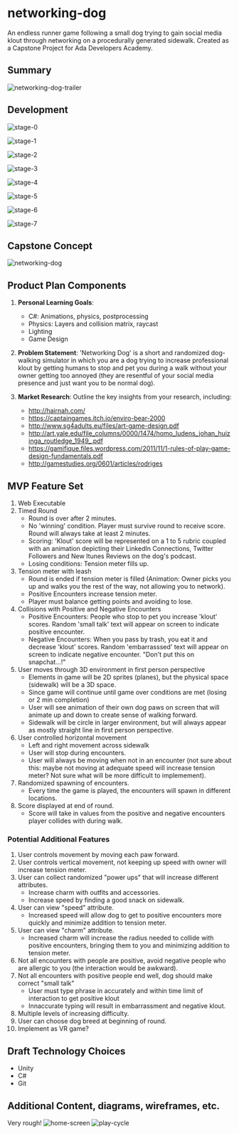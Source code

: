 # networking-dog
An endless runner game following a small dog trying to gain social media klout through networking on a procedurally generated sidewalk.  Created as a Capstone Project for Ada Developers Academy.
## Summary
![networking-dog-trailer](https://github.com/murog/networking-dog/blob/master/networking_dog_trailer.gif)

## Development 
![stage-0](https://d2w9rnfcy7mm78.cloudfront.net/1554873/original_1450422604ce52e1500e89423c383140.gif)

![stage-1](https://d2w9rnfcy7mm78.cloudfront.net/1628557/large_7e75955cac01a982dafe8d7bd74b65b4.png)

![stage-2](https://github.com/murog/networking-dog/blob/master/generated_sidewalk.gif)

![stage-3](https://d2w9rnfcy7mm78.cloudfront.net/1628560/large_1e9ede746fc150a073c030ec9241919c.png)

![stage-4](https://d2w9rnfcy7mm78.cloudfront.net/1628562/large_a9e9b1eaba2ae7c4fd705ed43305e8c0.png)

![stage-5](https://d2w9rnfcy7mm78.cloudfront.net/1628561/large_2eddd6fecf21eb481b25fc5ff44a8541.png)

![stage-6](https://github.com/murog/networking-dog/blob/master/networking-profile.png)

![stage-7](https://github.com/murog/networking-dog/blob/master/networking_dog_sidewalk3.gif)

## Capstone Concept 
![networking-dog](https://i.imgur.com/kq7vcyj.png)

## Product Plan Components
1. __Personal Learning Goals__: 
    - C#: Animations, physics, postprocessing
    - Physics: Layers and collision matrix, raycast
    - Lighting
    - Game Design

1. __Problem Statement__: 'Networking Dog' is a short and randomized dog-walking simulator in which you are a dog trying to increase professional klout by getting humans to stop and pet you during a walk without your owner getting too annoyed (they are resentful of your social media presence and just want you to be normal dog). 

1. __Market Research__: Outline the key insights from your research, including:
    - http://hairnah.com/
    - https://captaingames.itch.io/enviro-bear-2000
    - http://www.sg4adults.eu/files/art-game-design.pdf
    - http://art.yale.edu/file_columns/0000/1474/homo_ludens_johan_huizinga_routledge_1949_.pdf
    - https://gamifique.files.wordpress.com/2011/11/1-rules-of-play-game-design-fundamentals.pdf
    - http://gamestudies.org/0601/articles/rodriges
    

## MVP Feature Set
1. Web Executable 
1.  Timed Round
	- Round is over after 2 minutes.
	- No 'winning' condition.  Player must survive round to receive score.  Round will always take at least 2 minutes. 
	- Scoring: 'Klout' score will be represented on a 1 to 5 rubric coupled with an animation depicting their LinkedIn Connections, Twitter Followers and New Itunes Reviews on the dog's podcast.
	- Losing conditions: Tension meter fills up.
1. Tension meter with leash
	- Round is ended if tension meter is filled (Animation: Owner picks you up and walks you the rest of the way, not allowing you to network).
	- Positive Encounters increase tension meter.
	- Player must balance getting points and avoiding to lose.
1.  Collisions with Positive and Negative Encounters
	- Positive Encounters: People who stop to pet you increase 'klout' scores.  Random 'small talk' text will appear on screen to indicate positive encounter.
	- Negative Encounters: When you pass by trash, you eat it and decrease 'klout' scores.  Random 'embarrasssed' text will appear on screen to indicate negative encounter. "Don't put this on snapchat...!"
1. User moves through 3D environment in first person perspective
	- Elements in game will be 2D sprites (planes), but the physical space (sidewalk) will be a 3D space.
	- Since game will continue until game over conditions are met (losing or 2 min completion) 
	- User will see animation of their own dog paws on screen that will animate up and down to create sense of walking forward.
	- Sidewalk will be circle in larger environment, but will always appear as mostly straight line in first person perspective. 
1.  User controlled horizontal movement
	- Left and right movement across sidewalk
	- User will stop during encounters.
	- User will always be moving when not in an encounter (not sure about this: maybe not moving at adequate speed will increase tension meter? Not sure what will be more difficult to implemement).
1.  Randomized spawning of encounters.
	- Every time the game is played, the encounters will spawn in different locations.
1. Score displayed at end of round.
	- Score will take in values from the positive and negative encounters player collides with during walk.

	
### Potential Additional Features

1.  User controls movement by moving each paw forward.
1. User controls vertical movement, not keeping up speed with owner will increase tension meter.
1.  User can collect randomized "power ups" that will increase different attributes.
	- Increase charm with outfits and accessories.
	- Increase speed by finding a good snack on sidewalk.
1.  User can view "speed" attribute.
	- Increased speed will allow dog to get to positive encounters more quickly and minimize addition to tension meter.
1.  User can view "charm" attribute.
	- Increased charm will increase the radius needed to collide with positive encounters, bringing them to you and minimizing addition to tension meter.
1. Not all encounters with people are positive, avoid negative people who are allergic to you (the interaction would be awkward).
1. Not all encounters with positive people end well, dog should make correct "small talk" 
	- User must type phrase in accurately and within time limit of interaction to get positive klout
	- Innaccurate typing will result in embarrassment and negative klout.
1.  Multiple levels of increasing difficulty.
1.  User can choose dog breed at beginning of round.
1. Implement as VR game?

## Draft Technology Choices

- Unity
- C# 
- Git


## Additional Content, diagrams, wireframes, etc.
Very rough!
![home-screen](https://i.imgur.com/KtvVsvT.png)
![play-cycle](https://i.imgur.com/w1B8cYj.png)
